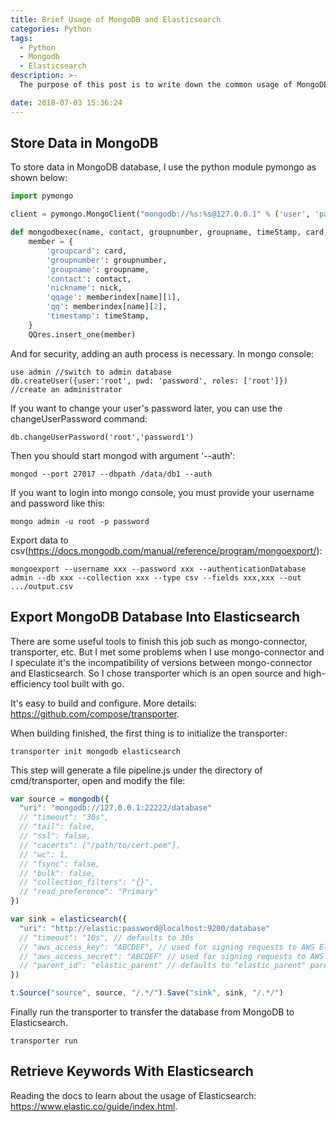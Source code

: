 ```yaml
---
title: Brief Usage of MongoDB and Elasticsearch
categories: Python
tags:
  - Python
  - Mongodb
  - Elasticsearch
description: >-
  The purpose of this post is to write down the common usage of MongoDB in my daily work. In addition, some manipulations for Elasticsearch are useful in certain circumstances.

date: 2018-07-03 15:36:24
---
```


## Store Data in MongoDB

To store data in MongoDB database, I use the python module pymongo as shown below:

```python
import pymongo

client = pymongo.MongoClient("mongodb://%s:%s@127.0.0.1" % ('user', 'password'), port=22222)

def mongodbexec(name, contact, groupnumber, groupname, timeStamp, card, nick):
    member = {
        'groupcard': card,
        'groupnumber': groupnumber,
        'groupname': groupname,
        'contact': contact,
        'nickname': nick,
        'qqage': memberindex[name][1],
        'qq': memberindex[name][2],
        'timestamp': timeStamp,
    }
    QQres.insert_one(member)
```

And for security, adding an auth process is necessary. In mongo console:

```shell
use admin //switch to admin database
db.createUser({user:'root', pwd: 'password', roles: ['root']}) //create an administrator
```

If you want to change your user's password later, you can use the changeUserPassword command:

```shell
db.changeUserPassword('root','password1')
```

Then you should start mongod with argument '--auth':

```shell
mongod --port 27017 --dbpath /data/db1 --auth
```

If you want to login into mongo console, you must provide your username and password like this:

```shell
mongo admin -u root -p password
```

Export data to csv(https://docs.mongodb.com/manual/reference/program/mongoexport/):
```shell
mongoexport --username xxx --password xxx --authenticationDatabase admin --db xxx --collection xxx --type csv --fields xxx,xxx --out .../output.csv
```

## Export MongoDB Database Into Elasticsearch

There are some useful tools to finish this job such as mongo-connector, transporter, etc. But I met some problems when I use mongo-connector and I speculate it's the incompatibility of versions between mongo-connector and Elasticsearch. So I chose transporter which is an open source and high-efficiency tool built with go.

It's easy to build and configure. More details: https://github.com/compose/transporter.

When building finished, the first thing is to initialize the transporter:

```shell
transporter init mongodb elasticsearch
```

This step will generate a file pipeline.js under the directory of cmd/transporter, open and modify the file:

```js
var source = mongodb({
  "uri": "mongodb://127.0.0.1:22222/database"
  // "timeout": "30s",
  // "tail": false,
  // "ssl": false,
  // "cacerts": ["/path/to/cert.pem"],
  // "wc": 1,
  // "fsync": false,
  // "bulk": false,
  // "collection_filters": "{}",
  // "read_preference": "Primary"
})

var sink = elasticsearch({
  "uri": "http://elastic:password@localhost:9200/database"
  // "timeout": "10s", // defaults to 30s
  // "aws_access_key": "ABCDEF", // used for signing requests to AWS Elasticsearch service
  // "aws_access_secret": "ABCDEF" // used for signing requests to AWS Elasticsearch service
  // "parent_id": "elastic_parent" // defaults to "elastic_parent" parent identifier for Elasticsearch
})

t.Source("source", source, "/.*/").Save("sink", sink, "/.*/")
```

Finally run the transporter to transfer the database from MongoDB to Elasticsearch.

```shell
transporter run
```



## Retrieve Keywords With Elasticsearch

Reading the docs to learn about the usage of Elasticsearch: https://www.elastic.co/guide/index.html.

